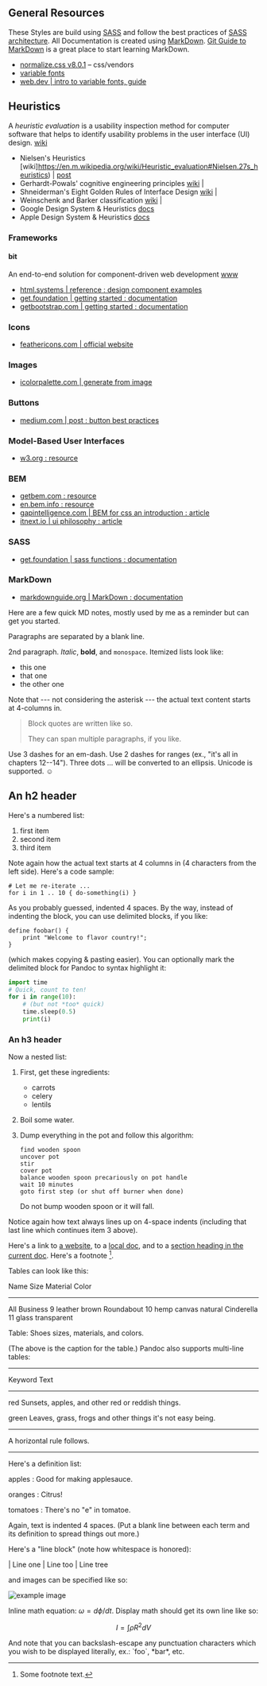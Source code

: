 
## General Resources
These Styles are build using [SASS](https://sass-lang.com/) and follow the best practices of [SASS architecture](https://sass-guidelin.es/#architecture). All Documentation is created using [MarkDown](https://daringfireball.net/projects/markdown/). [Git Guide to MarkDown](https://guides.github.com/features/mastering-markdown/) is a great place to start learning MarkDown.

* [normalize.css v8.0.1](https://github.com/necolas/normalize.css) – css/vendors
* [variable fonts](https://developer.mozilla.org/en-US/docs/Web/CSS/CSS_Fonts/Variable_Fonts_Guide "mozilla documentation")
* [web.dev | intro to variable fonts, guide](https://web.dev/variable-fonts/ "google developers guide")

## Heuristics
A _heuristic evaluation_ is a usability inspection method for computer software that helps to identify usability problems in the user interface (UI) design. [wiki](https://en.wikipedia.org/wiki/Heuristic_evaluation)

* Nielsen's Heuristics [wiki]https://en.m.wikipedia.org/wiki/Heuristic_evaluation#Nielsen.27s_heuristics) | [post](https://blog.prototypr.io/10-usability-heuristics-with-examples-4a81ada920c)
* Gerhardt-Powals' cognitive engineering principles [wiki](https://en.wikipedia.org/wiki/Heuristic_evaluation#Gerhardt-Powals.27_cognitive_engineering_principles) |
* Shneiderman's Eight Golden Rules of Interface Design [wiki](https://en.wikipedia.org/wiki/Heuristic_evaluation#Shneiderman.27s_Eight_Golden_Rules_of_Interface_Design) |
* Weinschenk and Barker classification [wiki](https://en.wikipedia.org/wiki/Heuristic_evaluation#Weinschenk_and_Barker_classification) |
* Google Design System & Heuristics [docs](https://material.io/design)
* Apple Design System & Heuristics [docs](https://developer.apple.com/design/human-interface-guidelines/ios/overview/themes/)

### Frameworks

#### bit

An end-to-end solution for component-driven web development [www](https://bit.dev/)


* [html.systems | reference : design component examples](http://html.systems/ "design component examples and code")
* [get.foundation | getting started : documentation](https://get.foundation/sites/docs/index.html)
* [getbootstrap.com | getting started : documentation](https://getbootstrap.com/docs/4.5/getting-started/introduction/)

### Icons
* [feathericons.com | official website](https://feathericons.com/)

### Images
* [icolorpalette.com | generate from image](https://icolorpalette.com/color-palette-from-images)

### Buttons
* [medium.com | post : button best practices](https://medium.com/nextux/design-better-buttons-6b64eb7f13bc)

### Model-Based User Interfaces
* [w3.org : resource ](https://www.w3.org/TR/mbui-intro/)

### BEM
* [getbem.com : resource](http://getbem.com/)
* [en.bem.info : resource](https://en.bem.info/)
* [gapintelligence.com | BEM for css an introduction : article](https://www.gapintelligence.com/blog/bem-for-css-an-introduction/)
* [itnext.io | ui philosophy : article](https://itnext.io/thinking-of-bem-as-a-ui-philosophy-instead-of-a-css-naming-convention-9727e2cf9328)

### SASS
* [get.foundation | sass functions : documentation](https://get.foundation/sites/docs/sass-functions.html)

### MarkDown
* [markdownguide.org | MarkDown : documentation](https://www.markdownguide.org/)

Here are a few quick MD notes, mostly used by me as a reminder but can get you started.

Paragraphs are separated by a blank line.

2nd paragraph. *Italic*, **bold**, and `monospace`. Itemized lists
look like:

  * this one
  * that one
  * the other one

Note that --- not considering the asterisk --- the actual text
content starts at 4-columns in.

> Block quotes are
> written like so.
>
> They can span multiple paragraphs,
> if you like.

Use 3 dashes for an em-dash. Use 2 dashes for ranges (ex., "it's all
in chapters 12--14"). Three dots ... will be converted to an ellipsis.
Unicode is supported. ☺

An h2 header
------------

Here's a numbered list:

 1. first item
 2. second item
 3. third item

Note again how the actual text starts at 4 columns in (4 characters
from the left side). Here's a code sample:

    # Let me re-iterate ...
    for i in 1 .. 10 { do-something(i) }

As you probably guessed, indented 4 spaces. By the way, instead of
indenting the block, you can use delimited blocks, if you like:

~~~
define foobar() {
    print "Welcome to flavor country!";
}
~~~

(which makes copying & pasting easier). You can optionally mark the
delimited block for Pandoc to syntax highlight it:

~~~python
import time
# Quick, count to ten!
for i in range(10):
    # (but not *too* quick)
    time.sleep(0.5)
    print(i)
~~~

### An h3 header ###

Now a nested list:

 1. First, get these ingredients:

      * carrots
      * celery
      * lentils

 2. Boil some water.

 3. Dump everything in the pot and follow
    this algorithm:

        find wooden spoon
        uncover pot
        stir
        cover pot
        balance wooden spoon precariously on pot handle
        wait 10 minutes
        goto first step (or shut off burner when done)

    Do not bump wooden spoon or it will fall.

Notice again how text always lines up on 4-space indents (including
that last line which continues item 3 above).

Here's a link to [a website](http://foo.bar), to a [local
doc](local-doc.html), and to a [section heading in the current
doc](#an-h2-header). Here's a footnote [^1].

[^1]: Some footnote text.

Tables can look like this:

Name           Size  Material      Color
------------- -----  ------------  ------------
All Business      9  leather       brown
Roundabout       10  hemp canvas   natural
Cinderella       11  glass         transparent

Table: Shoes sizes, materials, and colors.

(The above is the caption for the table.) Pandoc also supports
multi-line tables:

--------  -----------------------
Keyword   Text
--------  -----------------------
red       Sunsets, apples, and
          other red or reddish
          things.

green     Leaves, grass, frogs
          and other things it's
          not easy being.
--------  -----------------------

A horizontal rule follows.

***

Here's a definition list:

apples
  : Good for making applesauce.

oranges
  : Citrus!

tomatoes
  : There's no "e" in tomatoe.

Again, text is indented 4 spaces. (Put a blank line between each
term and  its definition to spread things out more.)

Here's a "line block" (note how whitespace is honored):

| Line one
|   Line too
| Line tree

and images can be specified like so:

![example image](example-image.jpg "An exemplary image")

Inline math equation: $\omega = d\phi / dt$. Display
math should get its own line like so:

$$I = \int \rho R^{2} dV$$

And note that you can backslash-escape any punctuation characters
which you wish to be displayed literally, ex.: \`foo\`, \*bar\*, etc.
